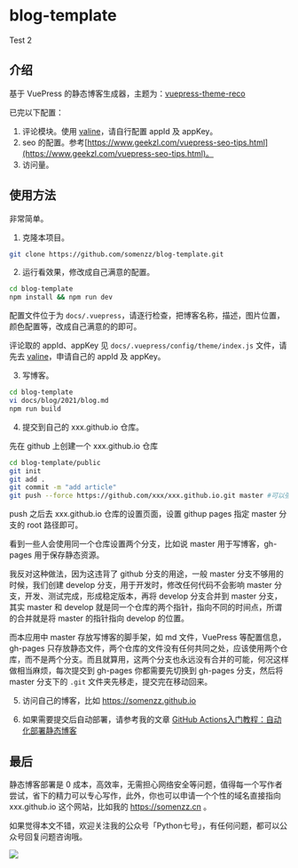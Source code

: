 # blog-template

Test 2

## 介绍

基于 VuePress 的静态博客生成器，主题为：[vuepress-theme-reco](https://vuepress-theme-reco.recoluan.com/)

已完以下配置：

1. 评论模块。使用 [valine](https://valine.js.org/)，请自行配置 appId 及 appKey。
2. seo 的配置。参考[https://www.geekzl.com/vuepress-seo-tips.html](https://www.geekzl.com/vuepress-seo-tips.html)。
3. 访问量。 

## 使用方法

非常简单。

1. 克隆本项目。

```sh
git clone https://github.com/somenzz/blog-template.git
```

2. 运行看效果，修改成自己满意的配置。

```sh
cd blog-template
npm install && npm run dev
```

配置文件位于为 `docs/.vuepress`，请逐行检查，把博客名称，描述，图片位置，颜色配置等，改成自己满意的的即可。

评论取的 appId、appKey 见 `docs/.vuepress/config/theme/index.js` 文件，请先去 [valine](https://valine.js.org/)，申请自己的 appId 及 appKey。 

3. 写博客。

```sh
cd blog-template
vi docs/blog/2021/blog.md
npm run build
```

4. 提交到自己的 xxx.github.io 仓库。

先在 github 上创建一个 xxx.github.io 仓库

```sh
cd blog-template/public
git init
git add .
git commit -m "add article"
git push --force https://github.com/xxx/xxx.github.io.git master #可以强制提交，这个仓库仅保留静态文件
```
push 之后去 xxx.github.io 仓库的设置页面，设置 githup pages 指定 master 分支的 root 路径即可。 

看到一些人会使用同一个仓库设置两个分支，比如说 master 用于写博客，gh-pages 用于保存静态资源。

我反对这种做法，因为这违背了 github 分支的用途，一般 master 分支不够用的时候，我们创建 develop 分支，用于开发时，修改任何代码不会影响 master 分支，开发、测试完成，形成稳定版本，再将 develop 分支合并到 master 分支，其实 master 和 develop 就是同一个仓库的两个指针，指向不同的时间点，所谓的合并就是将 master 的指针指向 develop 的位置。

而本应用中 master 存放写博客的脚手架，如 md 文件，VuePress 等配置信息，gh-pages 只存放静态文件，两个仓库的文件没有任何共同之处，应该使用两个仓库，而不是两个分支。而且就算用，这两个分支也永远没有合并的可能，何况这样做相当麻烦，每次提交到 gh-pages 你都需要先切换到 gh-pages 分支，然后将 master 分支下的 `.git` 文件夹先移走，提交完在移动回来。

5. 访问自己的博客，比如 https://somenzz.github.io 

6. 如果需要提交后自动部署，请参考我的文章 [GitHub Actions入门教程：自动化部署静态博客](https://mp.weixin.qq.com/s/5lDtNppd3foWGHUJ1_RrDg?scene=156&subScene=10008)


## 最后

静态博客部署是 0 成本，高效率，无需担心网络安全等问题，值得每一个写作者尝试，省下的精力可以专心写作，此外，你也可以申请一个个性的域名直接指向 xxx.github.io 这个网站，比如我的 https://somenzz.cn 。

如果觉得本文不错，欢迎关注我的公众号「Python七号」，有任何问题，都可以公众号回复问题咨询哦。

![](python-seven.png)
